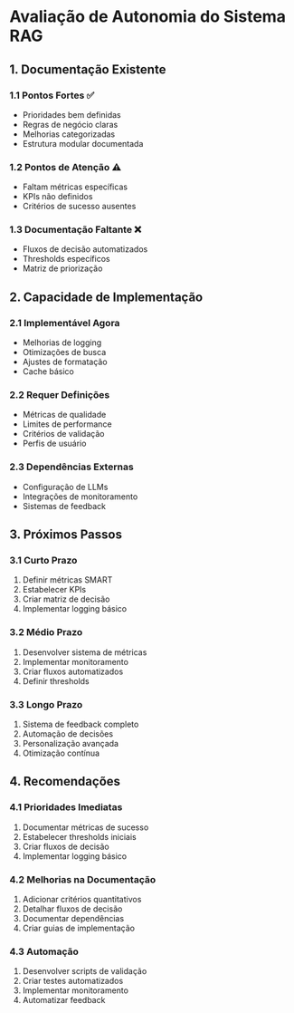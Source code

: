 # Avaliação de Autonomia do Sistema RAG

## 1. Documentação Existente

### 1.1 Pontos Fortes ✅

- Prioridades bem definidas
- Regras de negócio claras
- Melhorias categorizadas
- Estrutura modular documentada

### 1.2 Pontos de Atenção ⚠️

- Faltam métricas específicas
- KPIs não definidos
- Critérios de sucesso ausentes

### 1.3 Documentação Faltante ❌

- Fluxos de decisão automatizados
- Thresholds específicos
- Matriz de priorização

## 2. Capacidade de Implementação

### 2.1 Implementável Agora

- Melhorias de logging
- Otimizações de busca
- Ajustes de formatação
- Cache básico

### 2.2 Requer Definições

- Métricas de qualidade
- Limites de performance
- Critérios de validação
- Perfis de usuário

### 2.3 Dependências Externas

- Configuração de LLMs
- Integrações de monitoramento
- Sistemas de feedback

## 3. Próximos Passos

### 3.1 Curto Prazo

1. Definir métricas SMART
2. Estabelecer KPIs
3. Criar matriz de decisão
4. Implementar logging básico

### 3.2 Médio Prazo

1. Desenvolver sistema de métricas
2. Implementar monitoramento
3. Criar fluxos automatizados
4. Definir thresholds

### 3.3 Longo Prazo

1. Sistema de feedback completo
2. Automação de decisões
3. Personalização avançada
4. Otimização contínua

## 4. Recomendações

### 4.1 Prioridades Imediatas

1. Documentar métricas de sucesso
2. Estabelecer thresholds iniciais
3. Criar fluxos de decisão
4. Implementar logging básico

### 4.2 Melhorias na Documentação

1. Adicionar critérios quantitativos
2. Detalhar fluxos de decisão
3. Documentar dependências
4. Criar guias de implementação

### 4.3 Automação

1. Desenvolver scripts de validação
2. Criar testes automatizados
3. Implementar monitoramento
4. Automatizar feedback

